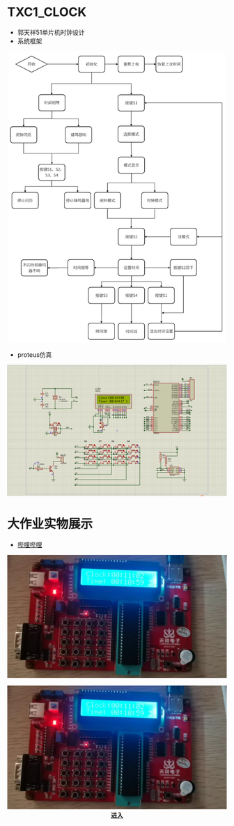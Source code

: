 # TXC1_CLOCK
- 郭天祥51单片机时钟设计
- 系统框架
<p align="center">
  <img src="https://github.com/LeonardoDiCaprio1/TXC1_CLOCK/blob/main/%E7%B3%BB%E7%BB%9F%E6%A1%86%E6%9E%B6.png"
    alt="Image description" width="500">
</p>

- proteus仿真
<p align="center">
  <img src="https://github.com/LeonardoDiCaprio1/TXC1_CLOCK/blob/main/results.png"
    alt="Image description" width="600">
</p>

# 大作业实物展示
- [哔哩哔哩](https://www.bilibili.com/video/BV1Sa4y127hj/)

[![bilibili](https://github.com/LeonardoDiCaprio1/TXC1_CLOCK/blob/main/%E5%AE%9E%E7%89%A9.jpg)](https://www.bilibili.com/video/BV1Sa4y127hj/)

<div align="center">
  <a href="https://www.bilibili.com/video/BV1Sa4y127hj/" target="_blank">
    <img src="https://github.com/LeonardoDiCaprio1/TXC1_CLOCK/blob/main/%E5%AE%9E%E7%89%A9.jpg" alt="bilibili" width="700">
  </a>
  <br>
  <strong><a href="https://www.bilibili.com/video/BV1Sa4y127hj/" target="_blank">进入</a></strong>
</div>

